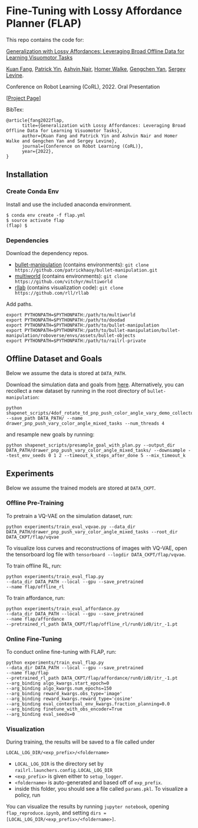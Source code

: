 
# Fine-Tuning with Lossy Affordance Planner (FLAP)

This repo contains the code for:

[Generalization with Lossy Affordances: Leveraging Broad Offline Data for Learning Visuomotor Tasks](https://arxiv.org/abs/2210.06601)

[Kuan Fang](https://kuanfang.github.io/), [Patrick Yin](https://patrickyin.me/), [Ashvin Nair](https://ashvin.me/), [Homer Walke](https://homerwalke.com/), [Gengchen Yan](https://www.linkedin.com/in/gengchen-matt-yan/), [Sergey Levine](https://people.eecs.berkeley.edu/~svlevine/). 

Conference on Robot Learning (CoRL), 2022. Oral Presentation

[[Project Page](https://sites.google.com/view/project-flap)]

BibTex:
```
@article{fang2022flap,
      title={Generalization with Lossy Affordances: Leveraging Broad Offline Data for Learning Visuomotor Tasks}, 
      author={Kuan Fang and Patrick Yin and Ashvin Nair and Homer Walke and Gengchen Yan and Sergey Levine},
      journal={Conference on Robot Learning (CoRL)}, 
      year={2022},
}
```

## Installation

### Create Conda Env

Install and use the included anaconda environment.
```
$ conda env create -f flap.yml
$ source activate flap
(flap) $
```

### Dependencies
Download the dependency repos.
- [bullet-manipulation](https://github.com/patrickhaoy/bullet-manipulation) (contains environments): ```git clone https://github.com/patrickhaoy/bullet-manipulation.git```
- [multiworld](https://github.com/vitchyr/multiworld) (contains environments): ```git clone https://github.com/vitchyr/multiworld```
- [rllab](https://github.com/rll/rllab) (contains visualization code):  ```git clone https://github.com/rll/rllab```

Add paths.
```
export PYTHONPATH=$PYTHONPATH:/path/to/multiworld
export PYTHONPATH=$PYTHONPATH:/path/to/doodad
export PYTHONPATH=$PYTHONPATH:/path/to/bullet-manipulation
export PYTHONPATH=$PYTHONPATH:/path/to/bullet-manipulation/bullet-manipulation/roboverse/envs/assets/bullet-objects
export PYTHONPATH=$PYTHONPATH:/path/to/railrl-private
```

## Offline Dataset and Goals

Below we assume the data is stored at `DATA_PATH`.

Download the simulation data and goals from [here](https://drive.google.com/file/d/1stYc26P2OMT3SmDPXzuhj8_5YbUBYdH9/view?usp=share_link). Alternatively, you can recollect a new dataset by running in the root directory of `bullet-manipulation`:
```
python shapenet_scripts/4dof_rotate_td_pnp_push_color_angle_vary_demo_collector_parallel_mixedtask.py --save_path DATA_PATH/ --name drawer_pnp_push_vary_color_angle_mixed_tasks --num_threads 4
```
and resample new goals by running:
```
python shapenet_scripts/presample_goal_with_plan.py --output_dir DATA_PATH/drawer_pnp_push_vary_color_angle_mixed_tasks/ --downsample --test_env_seeds 0 1 2 --timeout_k_steps_after_done 5 --mix_timeout_k
```

## Experiments
Below we assume the trained models are stored at `DATA_CKPT`.

### Offline Pre-Training
To pretrain a VQ-VAE on the simulation dataset, run:
```
python experiments/train_eval_vqvae.py --data_dir DATA_PATH/drawer_pnp_push_vary_color_angle_mixed_tasks --root_dir DATA_CKPT/flap/vqvae
```
To visualize loss curves and reconstructions of images with VQ-VAE, open the tensorboard log file with `tensorboard --logdir DATA_CKPT/flap/vqvae`.

To train offline RL, run:
```
python experiments/train_eval_flap.py 
--data_dir DATA_PATH --local --gpu --save_pretrained 
--name flap/offline_rl
```

To train affordance, run:
```
python experiments/train_eval_affordance.py 
--data_dir DATA_PATH --local --gpu --save_pretrained 
--name flap/affordance
--pretrained_rl_path DATA_CKPT/flap/offline_rl/run0/id0/itr_-1.pt
```

### Online Fine-Tuning
To conduct online fine-tuning with FLAP, run:
```
python experiments/train_eval_flap.py
--data_dir DATA_PATH --local --gpu --save_pretrained
--name flap/flap
--pretrained_rl_path DATA_CKPT/flap/affordance/run0/id0/itr_-1.pt
--arg_binding algo_kwargs.start_epoch=0
--arg_binding algo_kwargs.num_epochs=150
--arg_binding reward_kwargs.obs_type='image' 
--arg_binding reward_kwargs.reward_type='cosine'
--arg_binding eval_contextual_env_kwargs.fraction_planning=0.0
--arg_binding finetune_with_obs_encoder=True
--arg_binding eval_seeds=0
```

### Visualization
During training, the results will be saved to a file called under
```
LOCAL_LOG_DIR/<exp_prefix>/<foldername>
```
 - `LOCAL_LOG_DIR` is the directory set by `railrl.launchers.config.LOCAL_LOG_DIR`
 - `<exp_prefix>` is given either to `setup_logger`.
 - `<foldername>` is auto-generated and based off of `exp_prefix`.
 - inside this folder, you should see a file called `params.pkl`. To visualize a policy, run

You can visualize the results by running `jupyter notebook`, opening `flap_reproduce.ipynb`, and setting `dirs = [LOCAL_LOG_DIR/<exp_prefix>/<foldername>]`.
